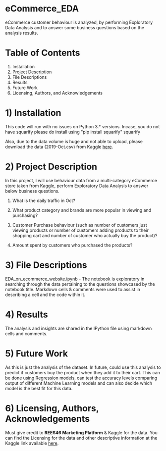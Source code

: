 # eCommerce_EDA
eCommerce customer behaviour is analyzed, by performing Exploratory Data Analysis and to answer some business questions based on the analysis results.

# Table of Contents
 1) Installation
 2) Project Description
 3) File Descriptions
 4) Results
 5) Future Work
 6) Licensing, Authors, and Acknowledgements

# 1) Installation
This code will run with no issues on Python 3.* versions. Incase, you do not have squarify please do install using "pip install squarify"
squarify

Also, due to the data volume is huge and not able to upload, please download the data (2019-Oct.csv) from Kaggle [here](https://www.kaggle.com/mkechinov/ecommerce-behavior-data-from-multi-category-store?select=2019-Oct.csv).

# 2) Project Description
In this project, I will use behaviour data from a multi-category eCommerce store taken from Kaggle, perform Exploratory Data Analysis to answer below business questions.

1) What is the daily traffic in Oct?

2) What product category and brands are more popular in viewing and purchasing?

3) Customer Purchase behaviour (such as number of customers just viewing products or number of customers adding products to their shopping cart and number of customer who actually buy the product)?

4) Amount spent by customers who purchased the products?

# 3) File Descriptions
EDA_on_ecommerce_website.ipynb - The notebook is exploratory in searching through the data pertaining to the questions showcased by the notebook title. Markdown cells & comments were used to assist in describing a cell and the code within it.

# 4) Results
The analysis and insights are shared in the IPython file using markdown cells and comments.

# 5) Future Work
As this is just the analysis of the dataset. In future, could use this analysis to predict if customers buy the product when they add it to their cart. This can be done using Regression models, can test the accuracy levels comparing output of different Machine Learning models and can also decide which model is the best fit for this data. 

# 6) Licensing, Authors, Acknowledgements
Must give credit to **REES46 Marketing Platform** & Kaggle for the data. You can find the Licensing for the data and other descriptive information at the Kaggle link available [here](https://www.kaggle.com/mkechinov/ecommerce-behavior-data-from-multi-category-store).
